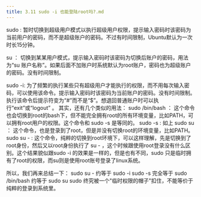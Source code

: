 ```yaml
---
title: 3.11 sudo -i 也能登陆root吗?.md
---
```


sudo : 暂时切换到超级用户模式以执行超级用户权限，提示输入密码时该密码为当前用户的密码，而不是超级账户的密码。不过有时间限制，Ubuntu默认为一次时长15分钟。

su ： 切换到某某用户模式，提示输入密码时该密码为切换后账户的密码，用法为“su 账户名称”。如果后面不加账户时系统默认为root账户，密码也为超级账户的密码。没有时间限制。

sudo -i: 为了频繁的执行某些只有超级用户才能执行的权限，而不用每次输入密码，可以使用该命令。提示输入密码时该密码为当前账户的密码。没有时间限制。执行该命令后提示符变为“#”而不是“$”。想退回普通账户时可以执行“exit”或“logout” 。
其实，还有几个类似的用法：
sudo /bin/bash   ： 这个命令也会切换到root的bash下，但不能完全拥有root的所有环境变量，比如PATH，可以拥有root用户的权限。这个命令和 sudo -s 是等同的。
sudo -s : 如上
sudo su  ： 这个命令，也是登录到了root，但是并没有切换root的环境变量，比如PATH。
sudo su - :  这个命令，纯粹的切换到root环境下，可以这样理解，先是切换到了root身份，然后又以root身份执行了 su - ，这个时候跟使用root登录没有什么区别。这个结果貌似跟sudo -i 的效果是一样的，但是也有不同，sudo 只是临时拥有了root的权限，而su则是使用root账号登录了linux系统。

所以，我们再来总结一下：
sudo su -  约等于  sudo -i 
sudo -s  完全等于  sudo  /bin/bash  约等于 sudo su 
sudo 终究被一个"临时权限的帽子"扣住，不能等价于纯粹的登录到系统里。


